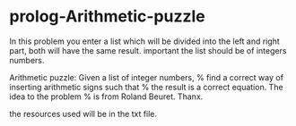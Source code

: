 # prolog-Arithmetic-puzzle
In this problem you enter a list which will be divided into the left and right part, both will have the same result. important the list should be of integers numbers.


Arithmetic puzzle: Given a list of integer numbers, 
% find a correct way of inserting arithmetic signs such that 
% the result is a correct equation. The idea to the problem
% is from Roland Beuret. Thanx.



the resources used will be in the txt file.
